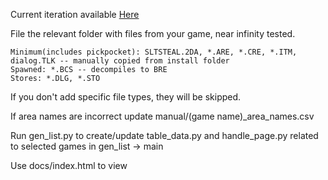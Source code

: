 Current iteration available [Here](https://xanthics.github.io/infinity_pickpocket_list/)

File the relevant folder with files from your game, near infinity tested.

    Minimum(includes pickpocket): SLTSTEAL.2DA, *.ARE, *.CRE, *.ITM, dialog.TLK -- manually copied from install folder
    Spawned: *.BCS -- decompiles to BRE
    Stores: *.DLG, *.STO

If you don't add specific file types, they will be skipped.

If area names are incorrect update manual/(game name)_area_names.csv 

Run gen_list.py to create/update table_data.py and handle_page.py related to selected games in gen_list -> main

Use docs/index.html to view